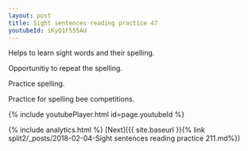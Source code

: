 ```yaml
---
layout: post
title: Sight sentences reading practice 47
youtubeId: iKyQ1F555AU
---
```

 
 
Helps to learn sight words and their spelling.

Opportunitiy to repeat the spelling. 

Practice spelling. 
 
Practice for spelling bee competitions. 
 
{% include youtubePlayer.html id=page.youtubeId %}
 
 
{% include analytics.html %} 
[Next]({{ site.baseurl }}{% link  split2/_posts/2018-02-04-Sight sentences reading practice 211.md%})
 
